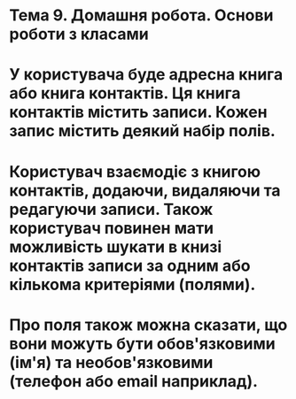 # Тема 9. Домашня робота. Основи роботи з класами

# У користувача буде адресна книга або книга контактів. Ця книга контактів містить записи. Кожен запис містить деякий набір полів.

# Користувач взаємодіє з книгою контактів, додаючи, видаляючи та редагуючи записи. Також користувач повинен мати можливість шукати в книзі контактів записи за одним або кількома критеріями (полями).

# Про поля також можна сказати, що вони можуть бути обов'язковими (ім'я) та необов'язковими (телефон або email наприклад).